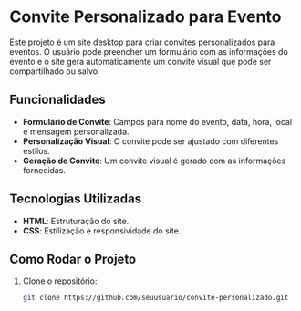 # Convite Personalizado para Evento

Este projeto é um site desktop para criar convites personalizados para eventos. O usuário pode preencher um formulário com as informações do evento e o site gera automaticamente um convite visual que pode ser compartilhado ou salvo.

## Funcionalidades

- **Formulário de Convite**: Campos para nome do evento, data, hora, local e mensagem personalizada.
- **Personalização Visual**: O convite pode ser ajustado com diferentes estilos.
- **Geração de Convite**: Um convite visual é gerado com as informações fornecidas.

## Tecnologias Utilizadas

- **HTML**: Estruturação do site.
- **CSS**: Estilização e responsividade do site.

## Como Rodar o Projeto

1. Clone o repositório:
   ```bash
   git clone https://github.com/seuusuario/convite-personalizado.git
